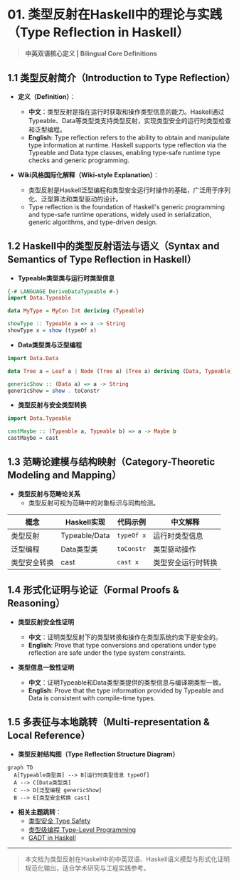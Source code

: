 # 01. 类型反射在Haskell中的理论与实践（Type Reflection in Haskell）

> **中英双语核心定义 | Bilingual Core Definitions**

## 1.1 类型反射简介（Introduction to Type Reflection）

- **定义（Definition）**：
  - **中文**：类型反射是指在运行时获取和操作类型信息的能力。Haskell通过Typeable、Data等类型类支持类型反射，实现类型安全的运行时类型检查和泛型编程。
  - **English**: Type reflection refers to the ability to obtain and manipulate type information at runtime. Haskell supports type reflection via the Typeable and Data type classes, enabling type-safe runtime type checks and generic programming.

- **Wiki风格国际化解释（Wiki-style Explanation）**：
  - 类型反射是Haskell泛型编程和类型安全运行时操作的基础，广泛用于序列化、泛型算法和类型驱动的设计。
  - Type reflection is the foundation of Haskell's generic programming and type-safe runtime operations, widely used in serialization, generic algorithms, and type-driven design.

## 1.2 Haskell中的类型反射语法与语义（Syntax and Semantics of Type Reflection in Haskell）

- **Typeable类型类与运行时类型信息**

```haskell
{-# LANGUAGE DeriveDataTypeable #-}
import Data.Typeable

data MyType = MyCon Int deriving (Typeable)

showType :: Typeable a => a -> String
showType x = show (typeOf x)
```

- **Data类型类与泛型编程**

```haskell
import Data.Data

data Tree a = Leaf a | Node (Tree a) (Tree a) deriving (Data, Typeable)

genericShow :: (Data a) => a -> String
genericShow = show . toConstr
```

- **类型反射与安全类型转换**

```haskell
import Data.Typeable

castMaybe :: (Typeable a, Typeable b) => a -> Maybe b
castMaybe = cast
```

## 1.3 范畴论建模与结构映射（Category-Theoretic Modeling and Mapping）

- **类型反射与范畴论关系**
  - 类型反射可视为范畴中的对象标识与同构检测。

| 概念 | Haskell实现 | 代码示例 | 中文解释 |
|------|-------------|----------|----------|
| 类型反射 | Typeable/Data | `typeOf x` | 运行时类型信息 |
| 泛型编程 | Data类型类 | `toConstr` | 类型驱动操作 |
| 类型安全转换 | cast | `cast x` | 类型安全运行时转换 |

## 1.4 形式化证明与论证（Formal Proofs & Reasoning）

- **类型反射安全性证明**
  - **中文**：证明类型反射下的类型转换和操作在类型系统约束下是安全的。
  - **English**: Prove that type conversions and operations under type reflection are safe under the type system constraints.

- **类型信息一致性证明**
  - **中文**：证明Typeable和Data类型类提供的类型信息与编译期类型一致。
  - **English**: Prove that the type information provided by Typeable and Data is consistent with compile-time types.

## 1.5 多表征与本地跳转（Multi-representation & Local Reference）

- **类型反射结构图（Type Reflection Structure Diagram）**

```mermaid
graph TD
  A[Typeable类型类] --> B[运行时类型信息 typeOf]
  A --> C[Data类型类]
  C --> D[泛型编程 genericShow]
  B --> E[类型安全转换 cast]
```

- **相关主题跳转**：
  - [类型安全 Type Safety](../14-Type-Safety/01-Type-Safety-in-Haskell.md)
  - [类型级编程 Type-Level Programming](../12-Type-Level-Programming/01-Type-Level-Programming-in-Haskell.md)
  - [GADT in Haskell](../09-GADT/01-GADT-in-Haskell.md)

---

> 本文档为类型反射在Haskell中的中英双语、Haskell语义模型与形式化证明规范化输出，适合学术研究与工程实践参考。
